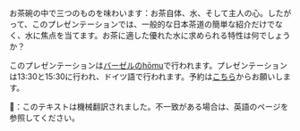 <p>お茶碗の中で三つのものを味わいます：お茶自体、水、そして主人の心。したがって、このプレゼンテーションでは、一般的な日本茶道の簡単な紹介だけでなく、水に焦点を当てます。お茶に適した優れた水に求められる特性は何でしょうか？</p>
<p>このプレゼンテーションは<a href="https://homu.ch/">バーゼルのhōmu</a>で行われます。プレゼンテーションは13:30と15:30に行われ、ドイツ語で行われます。予約は<a href="welcome@homu.ch">こちら</a>からお願いします。</p>
👾：このテキストは機械翻訳されました。不一致がある場合は、英語のページを参照してください。
